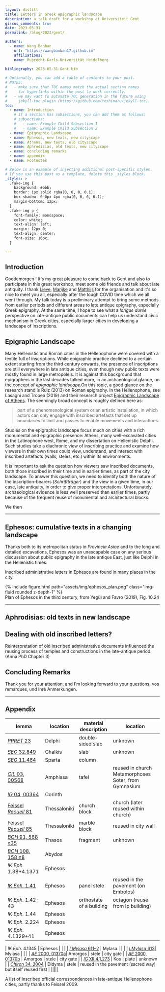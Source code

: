 ```yaml
---
layout: distill
title: Letters in Greek epigraphic landscape
description: a talk draft for a workshop at Universiteit Gent
giscus_comments: true
date: 2023-05-31
permalink: /blog/2023/gent/

authors:
  - name: Wang Banban
    url: "https://wangbanban17.github.io"
    affiliations:
    name: Ruprecht-Karls-Universität Heidelberg
    
bibliography: 2023-05-31-Gent.bib

# Optionally, you can add a table of contents to your post.
# NOTES:
#   - make sure that TOC names match the actual section names
#     for hyperlinks within the post to work correctly.
#   - we may want to automate TOC generation in the future using
#     jekyll-toc plugin (https://github.com/toshimaru/jekyll-toc).
toc:
  - name: Introduction
    # if a section has subsections, you can add them as follows:
    # subsections:
    #   - name: Example Child Subsection 1
    #   - name: Example Child Subsection 2
  - name: Epigraphic Landscape
  - name: Ephesos, new texts, new cityscape
  - name: Athens, new texts, old cityscape
  - name: Aphrodisias, old texts, new cityscape
  - name: concluding remarks
  - name: appendix
  - name: Footnotes

# Below is an example of injecting additional post-specific styles.
# If you use this post as a template, delete this _styles block.
_styles: >
  .fake-img {
    background: #bbb;
    border: 1px solid rgba(0, 0, 0, 0.1);
    box-shadow: 0 0px 4px rgba(0, 0, 0, 0.1);
    margin-bottom: 12px;
  }
  .fake-img p {
    font-family: monospace;
    color: white;
    text-align: left;
    margin: 12px 0;
    text-align: center;
    font-size: 16px;
  }

---
```


## Introduction

Goedemorgen !
It's my great pleasure to come back to Gent and also to participate in this great workshop, meet some old friends and talk about late antiquity.
I thank [Lieve](https://research.flw.ugent.be/en/lieve.vanhoof), [Marijke](https://research.flw.ugent.be/en/marijke.kooijman) and [Matthijs](https://research.flw.ugent.be/en/matthijs.zoeter) for the organisation and it's so nice to meet you all, especially after the tough COVID time which we all went through.
My talk today is a preliminary attempt to bring some methods from earlier periods and different areas to late antique epigraphy, especially Greek epigraphy.
At the same time, I hope to see what a *longue durée* perspective on late-antique public documents can help us understand civic mechanism in Greek cities, especially larger cities in developing a landscape of inscriptions.

## Epigraphic Landscape

Many Hellenistic and Roman cities in the Hellenophone were covered with a textile full of inscriptions.
While epigraphic practice declined to a certain extent starting from the third century onwards, the presence of inscriptions are still everywhere in late antique cities, even though new public texts were mostly found in large metropoleis.
It is against this background that epigraphers in the last decades talked more, in an archaeological glance, on the concept of *epigraphic landscape*.<d-footnote>On this topic, a good glance on the research stand is Ruiz (2013) on Roman epigraphy.<d-cite key="ruiz2013Paisaje"/> In the Hellenophone, see Lasagni and Tropea (2019) and their research project [Epigraphic Landscape of Athens](http://epigraphiclandscape.unito.it/index.php).<d-cite key="lasagniTropea2019Paesaggio"/></d-footnote>
The seemingly broad concept is roughly defined here as:

> part of a phenomenological system or an artistic installation, in which actors can only engage with inscribed artefacts that set up boundaries to limit and passes to enable movements and interactions.

Studies on the epigraphic landscape focus much on cities with a rich monumental and epigraphic presence: Athens, many well-excavated cities in the Latinophone west, Rome, and my dissertation on Hellenistic Delphi.
Such studies take a diachronic view of inscribing practice and examine how viewers in their own times could view, understand, and interact with inscribed artefacts (walls, steles, etc.) within its environments.

It is important to ask the question how viewers saw inscribed documents, both those inscribed in their time and in earlier times, as part of the city landscape.
To answer this question, we need to identify both the nature of the inscription-bearers (*Schriftträger*) and the view in a given time, in our case, late antiquity, in order to give proper interpretations.
Unfortunately, archaeological evidence is less well preserved than earlier times, partly because of the frequent reuse of monumental and architectural blocks.

We then 

***

## Ephesos: cumulative texts in a changing landscape

Thanks both to its metropolitan status in *Provincia Asiae* and to the long and detailed excavations, Ephesos was an unescapable case on any serious discussion about public epigraphy in the late antique East, just like Delphi in the Hellenistic times.

Inscribed administrative letters in Ephesos are found in many places in the city.

<div class="row mt-3">
    <div class="col-sm mt-3">
        {% include figure.html path="assets/img/ephesos_plan.png" class="img-fluid rounded z-depth-1" %}
    </div>
</div>
<div class="caption">
    Plan of Ephesos in the third century, from Yegül and Favro (2019), Fig. 10.24<d-cite key="yegulfavro2019Urbanism"/>
</div>



***

## Aphrodisias: old texts in new landscape



## Dealing with old inscribed letters?

Reinterpretation of old inscribed administrative documents influenced the reusing process of temples and constructions in the late-antique period. (Anna PhD Chapter 3)


## Concluding Remarks



Thank you for your attention, and I'm looking forward to your questions, vos remarques, und Ihre Anmerkungen. 

***

## Appendix

| lemma | location | material description | location |
| --- | --- | --- | --- |
| [*PPRET* 23](http://ppret-inscriptions.huma-num.fr/fr/inscriptions/ppret23.html) | Delphi | double-sided slab | unknown |
| [*SEG* 32.849](http://dx.doi.org/10.1163/1874-6772_seg_a32_849) | Chalkis | slab | unknown |
| [*SEG* 11.464](http://dx.doi.org/10.1163/1874-6772_seg_a11_464)| Sparta | column | | reused from IIp building |
| [*CIL* 03, 00568](https://edh.ub.uni-heidelberg.de/edh/inschrift/HD056387) | Amphissa | tafel | reused in church Metamorphoses Soter, from Gymnasium|
| [*IG* 04, 00364]() | Corinth | | |
| [Feissel *Recueil* 81](https://cefael.efa.gr/detail.php?site_id=1&actionID=page&serie_id=BCHSuppl&volume_number=8&ce=ljt4gv6eqo0ht7avit3h4ffijep6td1t&sp=91)| Thessaloniki | church block | church (later reused within church) |
| [Feissel *Recueil* 85](https://cefael.efa.gr/detail.php?site_id=1&actionID=page&serie_id=BCHSuppl&volume_number=8&ce=ljt4gv6eqo0ht7avit3h4ffijep6td1t&sp=94) | Thessaloniki | marble block | reused in city wall |
| [*BCH* 91, 588 n35]() | Thasos | fragment | unknown |
| [*BCH* 108, 158 n8]() | Abydos | | |
| *IK Eph.* 1.38+4.1371 | Ephesos | | |
| [*IK Eph.* 1.41](http://ppret-inscriptions.huma-num.fr/fr/inscriptions/ppret28.html) | Ephesos | panel stele | reused in the pavement (on Embolos) |
| *IK Eph.* 1.42-43 | Ephesos | orthostate of a building | octagon (reuse from Ip building) |
| *IK Eph.* 1.44 | Ephesos |  | |
| *IK Eph.* 2.224 | Ephesos | | |
| *IK Eph.* 4.1329+41 | Ephesos | | |

| *IK Eph.* 4.1345 | Ephesos | | |
| [*I.Mylasa* 611–2]() | Mylasa | | |
| [*I.Mylasa* 613]()| Mylasa | | |
| [*AE* 2000, 01370a](https://edh.ub.uni-heidelberg.de/edh/inschrift/HD047957 (Last Updates: 2011-03-17, Gräf) )| Amorgos | stele | city gate |
| [*AE* 2000, 01370b](https://edh.ub.uni-heidelberg.de/edh/inschrift/HD047958 (Last Updates: 2011-03-17, Gräf) ) | Amorgos | stele | city gate |
| [*IG* XII 4,1,273](http://telota.bbaw.de/ig/digitale-edition/inschrift/IG%20XII%204,%201,%20273) | Kos | plate | unknown |
| [*Chiron* 34, 2004](https://publications.dainst.org/journals/chiron/article/view/816) | Didyma | stele | reused in the pavement (sacred way) but itself reused first |
|||||

<div class="caption">
    A list of inscribed official correspondences in late-antique Hellenophone cities, partly thanks to Feissel 2009.
</div>

